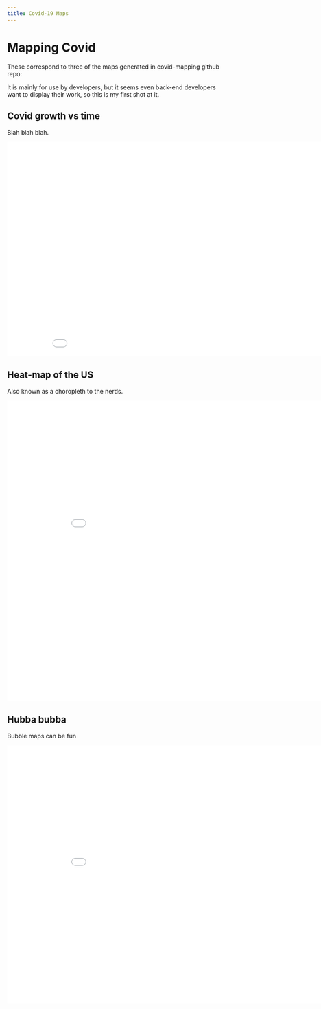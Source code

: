 ```yaml
---
title: Covid-19 Maps
---
```

# Mapping Covid
These correspond to three of the maps generated in covid-mapping github repo:

It is mainly for use by developers, but it seems even back-end developers want to display their work, so this is my first shot at it.

## Covid growth vs time
Blah blah blah.

<iframe src="cases_v_time.html"  width="900" height="500" frameborder="0" scrolling="no"></iframe>


## Heat-map of the US
Also known as a choropleth to the nerds.

<iframe src="choropleth.html"  width="900" height="700" frameborder="0" scrolling="no"></iframe>

## Hubba bubba
Bubble maps can be fun
<iframe src="bubble.html"  width="900" height="600"  frameborder="0" scrolling="no"></iframe>
